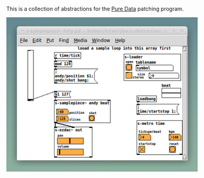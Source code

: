 This is a collection of abstractions for the [Pure Data](https://pure-data.info) patching program.

![A screenshot of some s-abstractions](screenshot.png)
